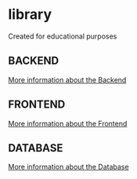 # library
Created for educational purposes
## BACKEND
[More information about the Backend](backend)
## FRONTEND
[More information about the Frontend](frontend)
## DATABASE
[More information about the Database](scripts)
